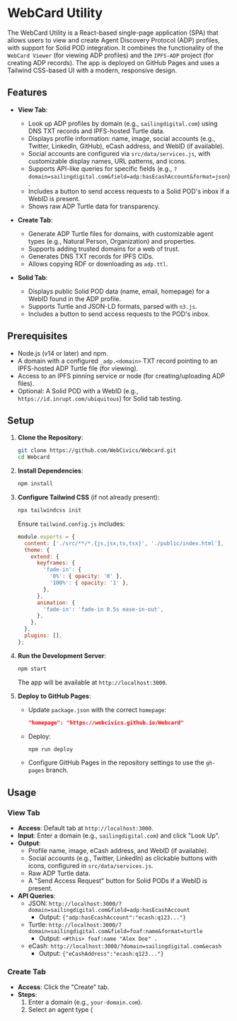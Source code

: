 # WebCard Utility

The WebCard Utility is a React-based single-page application (SPA) that allows users to view and create Agent Discovery Protocol (ADP) profiles, with support for Solid POD integration. It combines the functionality of the `WebCard Viewer` (for viewing ADP profiles) and the `IPFS-ADP` project (for creating ADP records). The app is deployed on GitHub Pages and uses a Tailwind CSS-based UI with a modern, responsive design.

## Features

- **View Tab**:
  - Look up ADP profiles by domain (e.g., `sailingdigital.com`) using DNS TXT records and IPFS-hosted Turtle data.
  - Displays profile information: name, image, social accounts (e.g., Twitter, LinkedIn, GitHub), eCash address, and WebID (if available).
  - Social accounts are configured via `src/data/services.js`, with customizable display names, URL patterns, and icons.
  - Supports API-like queries for specific fields (e.g., `?domain=sailingdigital.com&field=adp:hasEcashAccount&format=json`).
  - Includes a button to send access requests to a Solid POD's inbox if a WebID is present.
  - Shows raw ADP Turtle data for transparency.

- **Create Tab**:
  - Generate ADP Turtle files for domains, with customizable agent types (e.g., Natural Person, Organization) and properties.
  - Supports adding trusted domains for a web of trust.
  - Generates DNS TXT records for IPFS CIDs.
  - Allows copying RDF or downloading as `adp.ttl`.

- **Solid Tab**:
  - Displays public Solid POD data (name, email, homepage) for a WebID found in the ADP profile.
  - Supports Turtle and JSON-LD formats, parsed with `n3.js`.
  - Includes a button to send access requests to the POD's inbox.

## Prerequisites

- Node.js (v14 or later) and npm.
- A domain with a configured `_adp.<domain>` TXT record pointing to an IPFS-hosted ADP Turtle file (for viewing).
- Access to an IPFS pinning service or node (for creating/uploading ADP files).
- Optional: A Solid POD with a WebID (e.g., `https://id.inrupt.com/ubiquitous`) for Solid tab testing.

## Setup

1. **Clone the Repository**:
   ```bash
   git clone https://github.com/WebCivics/Webcard.git
   cd Webcard
   ```

2. **Install Dependencies**:
   ```bash
   npm install
   ```

3. **Configure Tailwind CSS** (if not already present):
   ```bash
   npx tailwindcss init
   ```
   Ensure `tailwind.config.js` includes:
   ```javascript
   module.exports = {
     content: ['./src/**/*.{js,jsx,ts,tsx}', './public/index.html'],
     theme: {
       extend: {
         keyframes: {
           'fade-in': {
             '0%': { opacity: '0' },
             '100%': { opacity: '1' },
           },
         },
         animation: {
           'fade-in': 'fade-in 0.5s ease-in-out',
         },
       },
     },
     plugins: [],
   };
   ```

4. **Run the Development Server**:
   ```bash
   npm start
   ```
   The app will be available at `http://localhost:3000`.

5. **Deploy to GitHub Pages**:
   - Update `package.json` with the correct `homepage`:
     ```json
     "homepage": "https://webcivics.github.io/Webcard"
     ```
   - Deploy:
     ```bash
     npm run deploy
     ```
   - Configure GitHub Pages in the repository settings to use the `gh-pages` branch.

## Usage

### View Tab
- **Access**: Default tab at `http://localhost:3000`.
- **Input**: Enter a domain (e.g., `sailingdigital.com`) and click "Look Up".
- **Output**:
  - Profile name, image, eCash address, and WebID (if available).
  - Social accounts (e.g., Twitter, LinkedIn) as clickable buttons with icons, configured in `src/data/services.js`.
  - Raw ADP Turtle data.
  - A "Send Access Request" button for Solid PODs if a WebID is present.
- **API Queries**:
  - JSON: `http://localhost:3000/?domain=sailingdigital.com&field=adp:hasEcashAccount`
    - Output: `{"adp:hasEcashAccount":"ecash:q123..."}`
  - Turtle: `http://localhost:3000/?domain=sailingdigital.com&field=foaf:name&format=turtle`
    - Output: `<#this> foaf:name "Alex Doe" .`
  - eCash: `http://localhost:3000/?domain=sailingdigital.com&ecash`
    - Output: `{"eCashAddress":"ecash:q123..."}`

### Create Tab
- **Access**: Click the "Create" tab.
- **Steps**:
  1. Enter a domain (e.g., `your-domain.com`).
  2. Select an agent type (